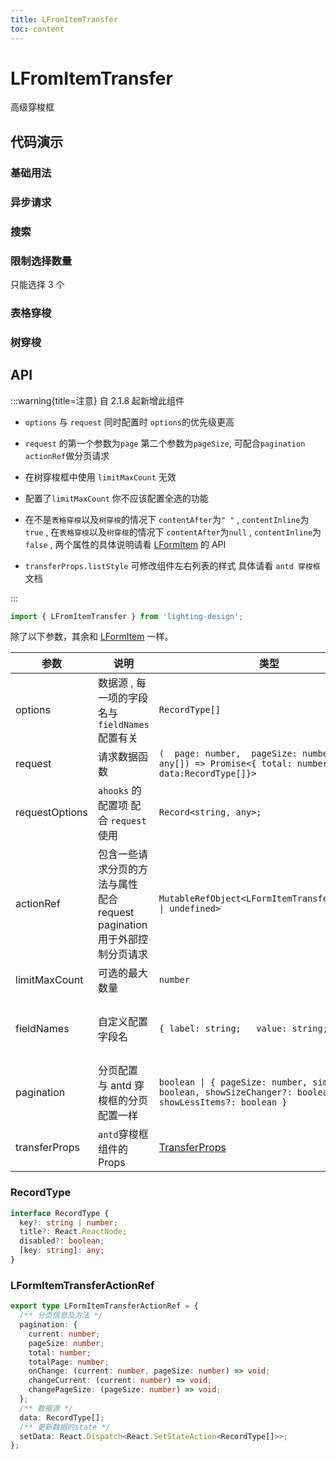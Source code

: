 ```yaml
---
title: LFromItemTransfer
toc: content
---
```


# LFromItemTransfer

高级穿梭框

## 代码演示

### 基础用法

<code src='./demos/Demo1.tsx'></code>

### 异步请求

<code src='./demos/Demo3.tsx'></code>

### 搜索

<code src='./demos/Demo4.tsx'></code>

### 限制选择数量

只能选择 3 个

<code src='./demos/Demo5.tsx'></code>

### 表格穿梭

<code src='./demos/Demo2.tsx'></code>

### 树穿梭

<code src='./demos/Demo6.tsx'></code>

## API

:::warning{title=注意}
自 2.1.8 起新增此组件

- `options` 与 `request` 同时配置时 `options`的优先级更高

- `request` 的第一个参数为`page` 第二个参数为`pageSize`, 可配合`pagination` `actionRef`做分页请求

- 在树穿梭框中使用 `limitMaxCount` 无效

- 配置了`limitMaxCount` 你不应该配置全选的功能

- 在不是`表格穿梭`以及`树穿梭`的情况下 `contentAfter`为`" "` , `contentInline`为`true` , 在`表格穿梭`以及`树穿梭`的情况下 `contentAfter`为`null` , `contentInline`为`false` , 两个属性的具体说明请看 [LFormItem](/components/form-item) 的 API

- `transferProps.listStyle` 可修改组件左右列表的样式 具体请看 `antd 穿梭框`文档

:::

```ts
import { LFromItemTransfer } from 'lighting-design';
```

除了以下参数，其余和 [LFormItem](/components/form-item) 一样。

| 参数           | 说明                                                                      | 类型                                                                                                   | 默认值                              |
| -------------- | ------------------------------------------------------------------------- | ------------------------------------------------------------------------------------------------------ | ----------------------------------- |
| options        | 数据源 , 每一项的字段名与 `fieldNames` 配置有关                           | `RecordType[]`                                                                                         | `[]`                                |
| request        | 请求数据函数                                                              | `(  page: number,  pageSize: number,...args: any[]) => Promise<{ total: number; data:RecordType[]}>`   | `-`                                 |
| requestOptions | `ahooks` 的配置项 配合 `request` 使用                                     | `Record<string, any>;`                                                                                 | `-`                                 |
| actionRef      | 包含一些请求分页的方法与属性 配合 request pagination 用于外部控制分页请求 | `MutableRefObject<LFormItemTransferActionRef     \| undefined> `                                       | `-`                                 |
| limitMaxCount  | 可选的最大数量                                                            | `number`                                                                                               | `-`                                 |
| fieldNames     | 自定义配置字段名                                                          | `{ label: string;   value: string;}`                                                                   | `{ label: 'title' ,  value: 'key'}` |
| pagination     | 分页配置 与 antd 穿梭框的分页配置一样                                     | `boolean \| { pageSize: number, simple: boolean, showSizeChanger?: boolean, showLessItems?: boolean }` | `false`                             |
| transferProps  | `antd`穿梭框组件的 Props                                                  | [TransferProps](https://ant-design.antgroup.com/components/transfer-cn#api)                            | `-`                                 |

### RecordType

```ts
interface RecordType {
  key?: string | number;
  title?: React.ReactNode;
  disabled?: boolean;
  [key: string]: any;
}
```

### LFormItemTransferActionRef

```ts
export type LFormItemTransferActionRef = {
  /** 分页信息及方法 */
  pagination: {
    current: number;
    pageSize: number;
    total: number;
    totalPage: number;
    onChange: (current: number, pageSize: number) => void;
    changeCurrent: (current: number) => void;
    changePageSize: (pageSize: number) => void;
  };
  /** 数据源 */
  data: RecordType[];
  /** 更新数据的state */
  setData: React.Dispatch<React.SetStateAction<RecordType[]>>;
};
```
